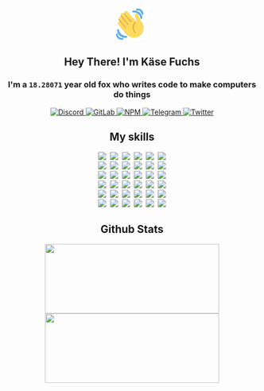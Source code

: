 <div><p align=center><img src=./resources/images/wave.gif width=64px height=64px></p><h2 align=center>Hey There! I'm Käse Fuchs</h2><h3 align=center>I'm a <code>18.28071</code> year old fox who writes code to make computers do things</h3><p align=center><a href=https://discord.com/users/507526681125322772><img alt=Discord src="https://img.shields.io/badge/Discord-5865F2?logo=discord&logoColor=white&style=flat-square#431e9f294c2f97653f0d50574dc89dd2"> </a><a href=https://gitlab.com/kasefuchs><img alt=GitLab src="https://img.shields.io/badge/GitLab-330F63?logo=gitlab&logoColor=white&style=flat-square#431e9f294c2f97653f0d50574dc89dd2"> </a><a href=https://npmjs.com/~kasefuchs><img alt=NPM src="https://img.shields.io/badge/NPM-CB3837?logo=npm&logoColor=white&style=flat-square#431e9f294c2f97653f0d50574dc89dd2"> </a><a href=https://t.me/kasefuchs><img alt=Telegram src="https://img.shields.io/badge/Telegram-2CA5E0?logo=telegram&logoColor=white&style=flat-square#431e9f294c2f97653f0d50574dc89dd2"> </a><a href=https://twitter.com/kasefuchs><img alt=Twitter src="https://img.shields.io/badge/Twitter-1DA1F2?logo=twitter&logoColor=white&style=flat-square#431e9f294c2f97653f0d50574dc89dd2"></a></p><h2 align=center>My skills</h2><p align=center><a href=https://aws.amazon.com/ ><picture><source srcset="https://skillicons.dev/icons?i=aws&theme=dark#431e9f294c2f97653f0d50574dc89dd2" media="(prefers-color-scheme: dark)"><source srcset="https://skillicons.dev/icons?i=aws&theme=light#431e9f294c2f97653f0d50574dc89dd2" media="(prefers-color-scheme: light), (prefers-color-scheme: no-preference)"><img src="https://skillicons.dev/icons?i=aws&theme=light#431e9f294c2f97653f0d50574dc89dd2"></picture></a>&nbsp;&nbsp;<a href=https://en.wikipedia.org/wiki/Bash_(Unix_shell)><picture><source srcset="https://skillicons.dev/icons?i=bash&theme=dark#431e9f294c2f97653f0d50574dc89dd2" media="(prefers-color-scheme: dark)"><source srcset="https://skillicons.dev/icons?i=bash&theme=light#431e9f294c2f97653f0d50574dc89dd2" media="(prefers-color-scheme: light), (prefers-color-scheme: no-preference)"><img src="https://skillicons.dev/icons?i=bash&theme=light#431e9f294c2f97653f0d50574dc89dd2"></picture></a>&nbsp;&nbsp;<a href=https://discord.com/developers/docs><picture><source srcset="https://skillicons.dev/icons?i=bots&theme=dark#431e9f294c2f97653f0d50574dc89dd2" media="(prefers-color-scheme: dark)"><source srcset="https://skillicons.dev/icons?i=bots&theme=light#431e9f294c2f97653f0d50574dc89dd2" media="(prefers-color-scheme: light), (prefers-color-scheme: no-preference)"><img src="https://skillicons.dev/icons?i=bots&theme=light#431e9f294c2f97653f0d50574dc89dd2"></picture></a>&nbsp;&nbsp;<a href=https://www.cloudflare.com/ ><picture><source srcset="https://skillicons.dev/icons?i=cloudflare&theme=dark#431e9f294c2f97653f0d50574dc89dd2" media="(prefers-color-scheme: dark)"><source srcset="https://skillicons.dev/icons?i=cloudflare&theme=light#431e9f294c2f97653f0d50574dc89dd2" media="(prefers-color-scheme: light), (prefers-color-scheme: no-preference)"><img src="https://skillicons.dev/icons?i=cloudflare&theme=light#431e9f294c2f97653f0d50574dc89dd2"></picture></a>&nbsp;&nbsp;<a href=https://en.wikipedia.org/wiki/CSS><picture><source srcset="https://skillicons.dev/icons?i=css&theme=dark#431e9f294c2f97653f0d50574dc89dd2" media="(prefers-color-scheme: dark)"><source srcset="https://skillicons.dev/icons?i=css&theme=light#431e9f294c2f97653f0d50574dc89dd2" media="(prefers-color-scheme: light), (prefers-color-scheme: no-preference)"><img src="https://skillicons.dev/icons?i=css&theme=light#431e9f294c2f97653f0d50574dc89dd2"></picture></a>&nbsp;&nbsp;<a href=https://www.docker.com/ ><picture><source srcset="https://skillicons.dev/icons?i=docker&theme=dark#431e9f294c2f97653f0d50574dc89dd2" media="(prefers-color-scheme: dark)"><source srcset="https://skillicons.dev/icons?i=docker&theme=light#431e9f294c2f97653f0d50574dc89dd2" media="(prefers-color-scheme: light), (prefers-color-scheme: no-preference)"><img src="https://skillicons.dev/icons?i=docker&theme=light#431e9f294c2f97653f0d50574dc89dd2"></picture></a><br><a href=https://www.electronjs.org/ ><picture><source srcset="https://skillicons.dev/icons?i=electron&theme=dark#431e9f294c2f97653f0d50574dc89dd2" media="(prefers-color-scheme: dark)"><source srcset="https://skillicons.dev/icons?i=electron&theme=light#431e9f294c2f97653f0d50574dc89dd2" media="(prefers-color-scheme: light), (prefers-color-scheme: no-preference)"><img src="https://skillicons.dev/icons?i=electron&theme=light#431e9f294c2f97653f0d50574dc89dd2"></picture></a>&nbsp;&nbsp;<a href=https://expressjs.com/ ><picture><source srcset="https://skillicons.dev/icons?i=express&theme=dark#431e9f294c2f97653f0d50574dc89dd2" media="(prefers-color-scheme: dark)"><source srcset="https://skillicons.dev/icons?i=express&theme=light#431e9f294c2f97653f0d50574dc89dd2" media="(prefers-color-scheme: light), (prefers-color-scheme: no-preference)"><img src="https://skillicons.dev/icons?i=express&theme=light#431e9f294c2f97653f0d50574dc89dd2"></picture></a>&nbsp;&nbsp;<a href=https://www.figma.com/ ><picture><source srcset="https://skillicons.dev/icons?i=figma&theme=dark#431e9f294c2f97653f0d50574dc89dd2" media="(prefers-color-scheme: dark)"><source srcset="https://skillicons.dev/icons?i=figma&theme=light#431e9f294c2f97653f0d50574dc89dd2" media="(prefers-color-scheme: light), (prefers-color-scheme: no-preference)"><img src="https://skillicons.dev/icons?i=figma&theme=light#431e9f294c2f97653f0d50574dc89dd2"></picture></a>&nbsp;&nbsp;<a href=https://firebase.google.com/ ><picture><source srcset="https://skillicons.dev/icons?i=firebase&theme=dark#431e9f294c2f97653f0d50574dc89dd2" media="(prefers-color-scheme: dark)"><source srcset="https://skillicons.dev/icons?i=firebase&theme=light#431e9f294c2f97653f0d50574dc89dd2" media="(prefers-color-scheme: light), (prefers-color-scheme: no-preference)"><img src="https://skillicons.dev/icons?i=firebase&theme=light#431e9f294c2f97653f0d50574dc89dd2"></picture></a>&nbsp;&nbsp;<a href=https://flask.palletsprojects.com/ ><picture><source srcset="https://skillicons.dev/icons?i=flask&theme=dark#431e9f294c2f97653f0d50574dc89dd2" media="(prefers-color-scheme: dark)"><source srcset="https://skillicons.dev/icons?i=flask&theme=light#431e9f294c2f97653f0d50574dc89dd2" media="(prefers-color-scheme: light), (prefers-color-scheme: no-preference)"><img src="https://skillicons.dev/icons?i=flask&theme=light#431e9f294c2f97653f0d50574dc89dd2"></picture></a>&nbsp;&nbsp;<a href=https://cloud.google.com/ ><picture><source srcset="https://skillicons.dev/icons?i=gcp&theme=dark#431e9f294c2f97653f0d50574dc89dd2" media="(prefers-color-scheme: dark)"><source srcset="https://skillicons.dev/icons?i=gcp&theme=light#431e9f294c2f97653f0d50574dc89dd2" media="(prefers-color-scheme: light), (prefers-color-scheme: no-preference)"><img src="https://skillicons.dev/icons?i=gcp&theme=light#431e9f294c2f97653f0d50574dc89dd2"></picture></a><br><a href=https://git-scm.com/ ><picture><source srcset="https://skillicons.dev/icons?i=git&theme=dark#431e9f294c2f97653f0d50574dc89dd2" media="(prefers-color-scheme: dark)"><source srcset="https://skillicons.dev/icons?i=git&theme=light#431e9f294c2f97653f0d50574dc89dd2" media="(prefers-color-scheme: light), (prefers-color-scheme: no-preference)"><img src="https://skillicons.dev/icons?i=git&theme=light#431e9f294c2f97653f0d50574dc89dd2"></picture></a>&nbsp;&nbsp;<a href=https://github.com/ ><picture><source srcset="https://skillicons.dev/icons?i=github&theme=dark#431e9f294c2f97653f0d50574dc89dd2" media="(prefers-color-scheme: dark)"><source srcset="https://skillicons.dev/icons?i=github&theme=light#431e9f294c2f97653f0d50574dc89dd2" media="(prefers-color-scheme: light), (prefers-color-scheme: no-preference)"><img src="https://skillicons.dev/icons?i=github&theme=light#431e9f294c2f97653f0d50574dc89dd2"></picture></a>&nbsp;&nbsp;<a href=https://gitlab.com/ ><picture><source srcset="https://skillicons.dev/icons?i=gitlab&theme=dark#431e9f294c2f97653f0d50574dc89dd2" media="(prefers-color-scheme: dark)"><source srcset="https://skillicons.dev/icons?i=gitlab&theme=light#431e9f294c2f97653f0d50574dc89dd2" media="(prefers-color-scheme: light), (prefers-color-scheme: no-preference)"><img src="https://skillicons.dev/icons?i=gitlab&theme=light#431e9f294c2f97653f0d50574dc89dd2"></picture></a>&nbsp;&nbsp;<a href=https://www.heroku.com/ ><picture><source srcset="https://skillicons.dev/icons?i=heroku&theme=dark#431e9f294c2f97653f0d50574dc89dd2" media="(prefers-color-scheme: dark)"><source srcset="https://skillicons.dev/icons?i=heroku&theme=light#431e9f294c2f97653f0d50574dc89dd2" media="(prefers-color-scheme: light), (prefers-color-scheme: no-preference)"><img src="https://skillicons.dev/icons?i=heroku&theme=light#431e9f294c2f97653f0d50574dc89dd2"></picture></a>&nbsp;&nbsp;<a href=https://en.wikipedia.org/wiki/HTML><picture><source srcset="https://skillicons.dev/icons?i=html&theme=dark#431e9f294c2f97653f0d50574dc89dd2" media="(prefers-color-scheme: dark)"><source srcset="https://skillicons.dev/icons?i=html&theme=light#431e9f294c2f97653f0d50574dc89dd2" media="(prefers-color-scheme: light), (prefers-color-scheme: no-preference)"><img src="https://skillicons.dev/icons?i=html&theme=light#431e9f294c2f97653f0d50574dc89dd2"></picture></a>&nbsp;&nbsp;<a href=https://en.wikipedia.org/wiki/JavaScript><picture><source srcset="https://skillicons.dev/icons?i=js&theme=dark#431e9f294c2f97653f0d50574dc89dd2" media="(prefers-color-scheme: dark)"><source srcset="https://skillicons.dev/icons?i=js&theme=light#431e9f294c2f97653f0d50574dc89dd2" media="(prefers-color-scheme: light), (prefers-color-scheme: no-preference)"><img src="https://skillicons.dev/icons?i=js&theme=light#431e9f294c2f97653f0d50574dc89dd2"></picture></a><br><a href=https://en.wikipedia.org/wiki/Linux><picture><source srcset="https://skillicons.dev/icons?i=linux&theme=dark#431e9f294c2f97653f0d50574dc89dd2" media="(prefers-color-scheme: dark)"><source srcset="https://skillicons.dev/icons?i=linux&theme=light#431e9f294c2f97653f0d50574dc89dd2" media="(prefers-color-scheme: light), (prefers-color-scheme: no-preference)"><img src="https://skillicons.dev/icons?i=linux&theme=light#431e9f294c2f97653f0d50574dc89dd2"></picture></a>&nbsp;&nbsp;<a href=https://mui.com/ ><picture><source srcset="https://skillicons.dev/icons?i=materialui&theme=dark#431e9f294c2f97653f0d50574dc89dd2" media="(prefers-color-scheme: dark)"><source srcset="https://skillicons.dev/icons?i=materialui&theme=light#431e9f294c2f97653f0d50574dc89dd2" media="(prefers-color-scheme: light), (prefers-color-scheme: no-preference)"><img src="https://skillicons.dev/icons?i=materialui&theme=light#431e9f294c2f97653f0d50574dc89dd2"></picture></a>&nbsp;&nbsp;<a href=https://en.wikipedia.org/wiki/Markdown><picture><source srcset="https://skillicons.dev/icons?i=md&theme=dark#431e9f294c2f97653f0d50574dc89dd2" media="(prefers-color-scheme: dark)"><source srcset="https://skillicons.dev/icons?i=md&theme=light#431e9f294c2f97653f0d50574dc89dd2" media="(prefers-color-scheme: light), (prefers-color-scheme: no-preference)"><img src="https://skillicons.dev/icons?i=md&theme=light#431e9f294c2f97653f0d50574dc89dd2"></picture></a>&nbsp;&nbsp;<a href=https://www.mongodb.com/ ><picture><source srcset="https://skillicons.dev/icons?i=mongodb&theme=dark#431e9f294c2f97653f0d50574dc89dd2" media="(prefers-color-scheme: dark)"><source srcset="https://skillicons.dev/icons?i=mongodb&theme=light#431e9f294c2f97653f0d50574dc89dd2" media="(prefers-color-scheme: light), (prefers-color-scheme: no-preference)"><img src="https://skillicons.dev/icons?i=mongodb&theme=light#431e9f294c2f97653f0d50574dc89dd2"></picture></a>&nbsp;&nbsp;<a href=https://www.mysql.com/ ><picture><source srcset="https://skillicons.dev/icons?i=mysql&theme=dark#431e9f294c2f97653f0d50574dc89dd2" media="(prefers-color-scheme: dark)"><source srcset="https://skillicons.dev/icons?i=mysql&theme=light#431e9f294c2f97653f0d50574dc89dd2" media="(prefers-color-scheme: light), (prefers-color-scheme: no-preference)"><img src="https://skillicons.dev/icons?i=mysql&theme=light#431e9f294c2f97653f0d50574dc89dd2"></picture></a>&nbsp;&nbsp;<a href=https://nextjs.org/ ><picture><source srcset="https://skillicons.dev/icons?i=nextjs&theme=dark#431e9f294c2f97653f0d50574dc89dd2" media="(prefers-color-scheme: dark)"><source srcset="https://skillicons.dev/icons?i=nextjs&theme=light#431e9f294c2f97653f0d50574dc89dd2" media="(prefers-color-scheme: light), (prefers-color-scheme: no-preference)"><img src="https://skillicons.dev/icons?i=nextjs&theme=light#431e9f294c2f97653f0d50574dc89dd2"></picture></a><br><a href=https://nodejs.org/en/ ><picture><source srcset="https://skillicons.dev/icons?i=nodejs&theme=dark#431e9f294c2f97653f0d50574dc89dd2" media="(prefers-color-scheme: dark)"><source srcset="https://skillicons.dev/icons?i=nodejs&theme=light#431e9f294c2f97653f0d50574dc89dd2" media="(prefers-color-scheme: light), (prefers-color-scheme: no-preference)"><img src="https://skillicons.dev/icons?i=nodejs&theme=light#431e9f294c2f97653f0d50574dc89dd2"></picture></a>&nbsp;&nbsp;<a href=https://www.postgresql.org/ ><picture><source srcset="https://skillicons.dev/icons?i=postgres&theme=dark#431e9f294c2f97653f0d50574dc89dd2" media="(prefers-color-scheme: dark)"><source srcset="https://skillicons.dev/icons?i=postgres&theme=light#431e9f294c2f97653f0d50574dc89dd2" media="(prefers-color-scheme: light), (prefers-color-scheme: no-preference)"><img src="https://skillicons.dev/icons?i=postgres&theme=light#431e9f294c2f97653f0d50574dc89dd2"></picture></a>&nbsp;&nbsp;<a href=https://learn.microsoft.com/en-us/powershell/ ><picture><source srcset="https://skillicons.dev/icons?i=powershell&theme=dark#431e9f294c2f97653f0d50574dc89dd2" media="(prefers-color-scheme: dark)"><source srcset="https://skillicons.dev/icons?i=powershell&theme=light#431e9f294c2f97653f0d50574dc89dd2" media="(prefers-color-scheme: light), (prefers-color-scheme: no-preference)"><img src="https://skillicons.dev/icons?i=powershell&theme=light#431e9f294c2f97653f0d50574dc89dd2"></picture></a>&nbsp;&nbsp;<a href=https://www.python.org/ ><picture><source srcset="https://skillicons.dev/icons?i=py&theme=dark#431e9f294c2f97653f0d50574dc89dd2" media="(prefers-color-scheme: dark)"><source srcset="https://skillicons.dev/icons?i=py&theme=light#431e9f294c2f97653f0d50574dc89dd2" media="(prefers-color-scheme: light), (prefers-color-scheme: no-preference)"><img src="https://skillicons.dev/icons?i=py&theme=light#431e9f294c2f97653f0d50574dc89dd2"></picture></a>&nbsp;&nbsp;<a href=https://www.raspberrypi.org/ ><picture><source srcset="https://skillicons.dev/icons?i=raspberrypi&theme=dark#431e9f294c2f97653f0d50574dc89dd2" media="(prefers-color-scheme: dark)"><source srcset="https://skillicons.dev/icons?i=raspberrypi&theme=light#431e9f294c2f97653f0d50574dc89dd2" media="(prefers-color-scheme: light), (prefers-color-scheme: no-preference)"><img src="https://skillicons.dev/icons?i=raspberrypi&theme=light#431e9f294c2f97653f0d50574dc89dd2"></picture></a>&nbsp;&nbsp;<a href=https://reactjs.org/ ><picture><source srcset="https://skillicons.dev/icons?i=react&theme=dark#431e9f294c2f97653f0d50574dc89dd2" media="(prefers-color-scheme: dark)"><source srcset="https://skillicons.dev/icons?i=react&theme=light#431e9f294c2f97653f0d50574dc89dd2" media="(prefers-color-scheme: light), (prefers-color-scheme: no-preference)"><img src="https://skillicons.dev/icons?i=react&theme=light#431e9f294c2f97653f0d50574dc89dd2"></picture></a><br><a href=https://redux.js.org/ ><picture><source srcset="https://skillicons.dev/icons?i=redux&theme=dark#431e9f294c2f97653f0d50574dc89dd2" media="(prefers-color-scheme: dark)"><source srcset="https://skillicons.dev/icons?i=redux&theme=light#431e9f294c2f97653f0d50574dc89dd2" media="(prefers-color-scheme: light), (prefers-color-scheme: no-preference)"><img src="https://skillicons.dev/icons?i=redux&theme=light#431e9f294c2f97653f0d50574dc89dd2"></picture></a>&nbsp;&nbsp;<a href=https://en.wikipedia.org/wiki/Regular_expression><picture><source srcset="https://skillicons.dev/icons?i=regex&theme=dark#431e9f294c2f97653f0d50574dc89dd2" media="(prefers-color-scheme: dark)"><source srcset="https://skillicons.dev/icons?i=regex&theme=light#431e9f294c2f97653f0d50574dc89dd2" media="(prefers-color-scheme: light), (prefers-color-scheme: no-preference)"><img src="https://skillicons.dev/icons?i=regex&theme=light#431e9f294c2f97653f0d50574dc89dd2"></picture></a>&nbsp;&nbsp;<a href=https://en.wikipedia.org/wiki/Sass_(stylesheet_language)><picture><source srcset="https://skillicons.dev/icons?i=sass&theme=dark#431e9f294c2f97653f0d50574dc89dd2" media="(prefers-color-scheme: dark)"><source srcset="https://skillicons.dev/icons?i=sass&theme=light#431e9f294c2f97653f0d50574dc89dd2" media="(prefers-color-scheme: light), (prefers-color-scheme: no-preference)"><img src="https://skillicons.dev/icons?i=sass&theme=light#431e9f294c2f97653f0d50574dc89dd2"></picture></a>&nbsp;&nbsp;<a href=https://www.typescriptlang.org/ ><picture><source srcset="https://skillicons.dev/icons?i=ts&theme=dark#431e9f294c2f97653f0d50574dc89dd2" media="(prefers-color-scheme: dark)"><source srcset="https://skillicons.dev/icons?i=ts&theme=light#431e9f294c2f97653f0d50574dc89dd2" media="(prefers-color-scheme: light), (prefers-color-scheme: no-preference)"><img src="https://skillicons.dev/icons?i=ts&theme=light#431e9f294c2f97653f0d50574dc89dd2"></picture></a>&nbsp;&nbsp;<a href=https://unity.com/ ><picture><source srcset="https://skillicons.dev/icons?i=unity&theme=dark#431e9f294c2f97653f0d50574dc89dd2" media="(prefers-color-scheme: dark)"><source srcset="https://skillicons.dev/icons?i=unity&theme=light#431e9f294c2f97653f0d50574dc89dd2" media="(prefers-color-scheme: light), (prefers-color-scheme: no-preference)"><img src="https://skillicons.dev/icons?i=unity&theme=light#431e9f294c2f97653f0d50574dc89dd2"></picture></a>&nbsp;&nbsp;<a href=https://workers.cloudflare.com/ ><picture><source srcset="https://skillicons.dev/icons?i=workers&theme=dark#431e9f294c2f97653f0d50574dc89dd2" media="(prefers-color-scheme: dark)"><source srcset="https://skillicons.dev/icons?i=workers&theme=light#431e9f294c2f97653f0d50574dc89dd2" media="(prefers-color-scheme: light), (prefers-color-scheme: no-preference)"><img src="https://skillicons.dev/icons?i=workers&theme=light#431e9f294c2f97653f0d50574dc89dd2"></picture></a><br></p><h2 align=center>Github Stats</h2><p align=center><picture><source srcset="https://github-readme-stats-kasefuchs.vercel.app/api/?count_private=true&hide_border=true&hide_rank=true&line_height=20&hide_title=true&username=Kasefuchs&theme=dark#431e9f294c2f97653f0d50574dc89dd2" media="(prefers-color-scheme: dark)"><source srcset="https://github-readme-stats-kasefuchs.vercel.app/api/?count_private=true&hide_border=true&hide_rank=true&line_height=20&hide_title=true&username=Kasefuchs&theme=light#431e9f294c2f97653f0d50574dc89dd2" media="(prefers-color-scheme: light), (prefers-color-scheme: no-preference)"><img align=middle width=350 height=140 src="https://github-readme-stats-kasefuchs.vercel.app/api/?count_private=true&hide_border=true&hide_rank=true&line_height=20&hide_title=true&username=Kasefuchs&theme=light#431e9f294c2f97653f0d50574dc89dd2"></picture><picture><source srcset="https://github-readme-stats-kasefuchs.vercel.app/api/top-langs/?count_private=true&hide_border=true&layout=compact&username=Kasefuchs&theme=dark#431e9f294c2f97653f0d50574dc89dd2" media="(prefers-color-scheme: dark)"><source srcset="https://github-readme-stats-kasefuchs.vercel.app/api/top-langs/?count_private=true&hide_border=true&layout=compact&username=Kasefuchs&theme=light#431e9f294c2f97653f0d50574dc89dd2" media="(prefers-color-scheme: light), (prefers-color-scheme: no-preference)"><img align=middle width=350 height=140 src="https://github-readme-stats-kasefuchs.vercel.app/api/top-langs/?count_private=true&hide_border=true&layout=compact&username=Kasefuchs&theme=light#431e9f294c2f97653f0d50574dc89dd2"></picture></p><img src="https://hit.yhype.me/github/profile?user_id=64592097#431e9f294c2f97653f0d50574dc89dd2" alt=""></div>